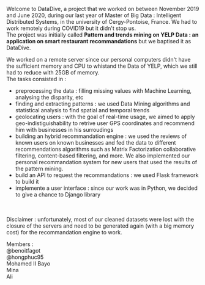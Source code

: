 Welcome to DataDive, a project that we worked on between November 2019 and June 2020, during our last year of Master of Big Data : Intelligent Distributed Systems, in the university of Cergy-Pontoise, France. We had to work remotely during COVID19 but it didn't stop us.<br>
The project was initially called <b>Pattern and trends mining on YELP Data : an application on smart restaurant recommandations</b> but we baptised it as DataDive.

We worked on a remote server since our personal computers didn't have the sufficient memory and CPU to whistand the Data of YELP, which we still had to reduce with 25GB of memory. <br>
The tasks consisted in :
- preprocessing the data : filling missing values with Machine Learning, analysing the disparity, etc
- finding and extracting patterns : we used Data Mining algorithms and statistical analysis to find spatial and temporal trends 
- geolocating users : with the goal of real-time usage, we aimed to apply geo-indistiguishability to retrive user GPS coordinates and recommend him with businesses in his surroudings
- building an hybrid recommandation engine : we used the reviews of known users on known businesses and fed the data to different recommendations algorithms such as Matrix Factorization collaborative filtering, content-based filtering, and more. We also implemented our personal recommandation system for new users that used the results of the pattern mining.
- build an API to request the recommandations : we used Flask framework to build it
- implemente a user interface : since our work was in Python, we decided to give a chance to Django library
<br>
<br>
Disclaimer : unfortunately, most of our cleaned datasets were lost with the closure of the servers and need to be generated again (with a big memory cost) for the recommandation engine to work.
<br>

Members :
<br>
@benoitfagot<br>
@hongphuc95<br>
Mohamed II Bayo<br>
Mina<br>
Ali<br>

